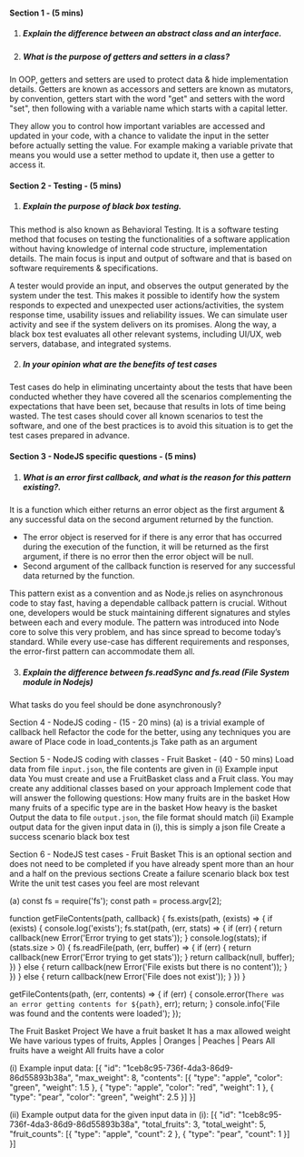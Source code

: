 #### Section 1 - (5 mins)
1. ##### Explain the difference between an abstract class and an interface.
  
2. ##### What is the purpose of getters and setters in a class?

In OOP, getters and setters are used to protect data & hide implementation details. Getters are known as accessors and setters are known as mutators, by convention, getters start with the word "get" and setters with the word "set", then following with a variable name which starts with a capital letter. 

They allow you to control how important variables are accessed and updated in your code, with a chance to validate the input in the setter before actually setting the value. For example making a variable private that means you would use a setter method to update it, then use a getter to access it.
	
#### Section 2 - Testing - (5 mins)
1. ##### Explain the purpose of black box testing.
 
This method is also known as Behavioral Testing. It is a software testing method that focuses on testing the functionalities of a software application without having knowledge of internal code structure, implementation details. The main focus is input and output of software and that is based on software requirements & specifications.

A tester would provide an input, and observes the output generated by the system under the test. This makes it possible to identify how the system responds to expected and unexpected user actions/activities, the system response time, usability issues and reliability issues. We can simulate user activity and see if the system delivers on its promises. Along the way, a black box test evaluates all other relevant systems, including UI/UX, web servers, database, and integrated systems.

2. ##### In your opinion what are the benefits of test cases

Test cases do help in eliminating uncertainty about the tests that have been conducted whether they have covered all the scenarios complementing the expectations that have been set, because that results in lots of time being wasted. The test cases should cover all known scenarios to test the software, and one of the best practices is to avoid this situation is to get the test cases prepared in advance.


#### Section 3 - NodeJS specific questions - (5 mins)
1. ##### What is an error first callback, and what is the reason for this pattern existing?.

It is a function which either returns an error object as the first argument & any successful data on the second argument returned by the function.
* The error object is reserved for if there is any error that has occurred during the execution of the function, it will be returned as the first argument, if there is no error then the error object will be null.
* Second argument of the callback function is reserved for any successful data returned by the function.

This pattern exist as a convention and as Node.js relies on asynchronous code to stay fast, having a dependable callback pattern is crucial. Without one, developers would be stuck maintaining different signatures and styles between each and every module. The pattern was introduced into Node core to solve this very problem, and has since spread to become today’s standard. While every use-case has different requirements and responses, the error-first pattern can accommodate them all.


3. ##### Explain the difference between fs.readSync and fs.read (File System module in Nodejs)
What tasks do you feel should be done asynchronously?

Section 4 - NodeJS coding - (15 - 20 mins)
(a) is a trivial example of callback hell
Refactor the code for the better, using any techniques you are aware of
Place code in load_contents.js
Take path as an argument

Section 5 - NodeJS coding with classes - Fruit Basket - (40 - 50 mins)
Load data from file `input.json`, the file contents are given in (i) Example input data
You must create and use a FruitBasket class and a Fruit class.
You may create any additional classes based on your approach 
Implement code that will answer the following questions:
How many fruits are in the basket
How many fruits of a specific type are in the basket
How heavy is the basket
Output the data to file `output.json`, the file format should match (ii) Example output data for the given input data in (i), this is simply a json file
Create a success scenario black box test


Section 6 - NodeJS test cases - Fruit Basket 
This is an optional section and does not need to be completed if you have already spent more than an hour and a half on the previous sections
Create a failure scenario black box test
Write the unit test cases you feel are most relevant









(a)
const fs = require('fs');
const path = process.argv[2];

function getFileContents(path, callback) {
  fs.exists(path, (exists) => {
    if (exists) {
      console.log('exists');
      fs.stat(path, (err, stats) => {
        if (err) {
          return callback(new Error('Error trying to get stats'));
        }
        console.log(stats);
        if (stats.size > 0) {
          fs.readFile(path, (err, buffer) => {
            if (err) {
              return callback(new Error('Error trying to get stats'));
            }
            return callback(null, buffer);
          })
        } else {
          return callback(new Error('File exists but there is no content'));
        }
      })
    } else {
      return callback(new Error('File does not exist'));
    }
  })
}


getFileContents(path, (err, contents) => {
  if (err) {
    console.error(`There was an error getting contents for ${path}`, err);
    return;
  }
  console.info('File was found and the contents were loaded');
});


The Fruit Basket Project
We have a fruit basket
It has a max allowed weight
We have various types of fruits, Apples | Oranges | Peaches | Pears
All fruits have a weight
All fruits have a color

(i) Example input data:
[{
  "id": "1ceb8c95-736f-4da3-86d9-86d55893b38a",
  "max_weight": 8,
  "contents": [{
    "type": "apple",
    "color": "green",
    "weight": 1.5
  }, {
    "type": "apple",
    "color": "red",
    "weight": 1
  }, {
    "type": "pear",
    "color": "green",
    "weight": 2.5
  }]
}]


(ii) Example output data for the given input data in (i):
[{
  "id": "1ceb8c95-736f-4da3-86d9-86d55893b38a",
  "total_fruits": 3,
  "total_weight": 5,
  "fruit_counts": [{
    "type": "apple",
    "count": 2
  }, {
    "type": "pear",
    "count": 1
  }]
}]
